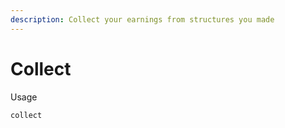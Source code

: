 ```yaml
---
description: Collect your earnings from structures you made
---
```


# Collect

Usage

```
collect
```
